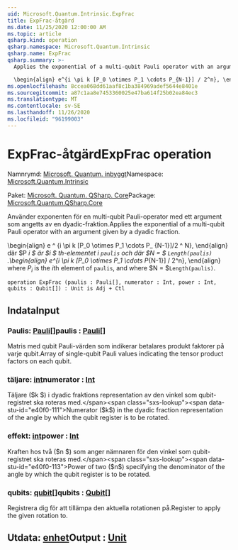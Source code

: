 ```yaml
---
uid: Microsoft.Quantum.Intrinsic.ExpFrac
title: ExpFrac-åtgärd
ms.date: 11/25/2020 12:00:00 AM
ms.topic: article
qsharp.kind: operation
qsharp.namespace: Microsoft.Quantum.Intrinsic
qsharp.name: ExpFrac
qsharp.summary: >-
  Applies the exponential of a multi-qubit Pauli operator with an argument given by a dyadic fraction.

  \begin{align} e^{i \pi k [P_0 \otimes P_1 \cdots P_{N-1}] / 2^n}, \end{align} where $P_i$ is the $i$th element of `paulis`, and where $N = $`Length(paulis)`.
ms.openlocfilehash: 8ccea068dd61aaf8c1ba384969adef5644e8401e
ms.sourcegitcommit: a87c1aa8e7453360025e47ba614f25b02ea84ec3
ms.translationtype: MT
ms.contentlocale: sv-SE
ms.lasthandoff: 11/26/2020
ms.locfileid: "96199003"
---
```

# <a name="expfrac-operation"></a><span data-ttu-id="e40f0-102">ExpFrac-åtgärd</span><span class="sxs-lookup"><span data-stu-id="e40f0-102">ExpFrac operation</span></span>

<span data-ttu-id="e40f0-103">Namnrymd: [Microsoft. Quantum. inbyggt](xref:Microsoft.Quantum.Intrinsic)</span><span class="sxs-lookup"><span data-stu-id="e40f0-103">Namespace: [Microsoft.Quantum.Intrinsic](xref:Microsoft.Quantum.Intrinsic)</span></span>

<span data-ttu-id="e40f0-104">Paket: [Microsoft. Quantum. QSharp. Core](https://nuget.org/packages/Microsoft.Quantum.QSharp.Core)</span><span class="sxs-lookup"><span data-stu-id="e40f0-104">Package: [Microsoft.Quantum.QSharp.Core](https://nuget.org/packages/Microsoft.Quantum.QSharp.Core)</span></span>


<span data-ttu-id="e40f0-105">Använder exponenten för en multi-qubit Pauli-operator med ett argument som angetts av en dyadic-fraktion.</span><span class="sxs-lookup"><span data-stu-id="e40f0-105">Applies the exponential of a multi-qubit Pauli operator with an argument given by a dyadic fraction.</span></span>

<span data-ttu-id="e40f0-106">\begin{align} e ^ {i \pi k [P_0 \otimes P_1 \cdots P_ {N-1}]/2 ^ N}, \end{align} där $P _i $ är $i $ th-elementet i `paulis` och där $N = $ `Length(paulis)` .</span><span class="sxs-lookup"><span data-stu-id="e40f0-106">\begin{align} e^{i \pi k [P_0 \otimes P_1 \cdots P_{N-1}] / 2^n}, \end{align} where $P_i$ is the $i$th element of `paulis`, and where $N = $`Length(paulis)`.</span></span>

```qsharp
operation ExpFrac (paulis : Pauli[], numerator : Int, power : Int, qubits : Qubit[]) : Unit is Adj + Ctl
```


## <a name="input"></a><span data-ttu-id="e40f0-107">Indata</span><span class="sxs-lookup"><span data-stu-id="e40f0-107">Input</span></span>

### <a name="paulis--pauli"></a><span data-ttu-id="e40f0-108">Paulis: [Pauli](xref:microsoft.quantum.lang-ref.pauli)[]</span><span class="sxs-lookup"><span data-stu-id="e40f0-108">paulis : [Pauli](xref:microsoft.quantum.lang-ref.pauli)[]</span></span>

<span data-ttu-id="e40f0-109">Matris med qubit Pauli-värden som indikerar betalares produkt faktorer på varje qubit.</span><span class="sxs-lookup"><span data-stu-id="e40f0-109">Array of single-qubit Pauli values indicating the tensor product factors on each qubit.</span></span>


### <a name="numerator--int"></a><span data-ttu-id="e40f0-110">täljare: [int](xref:microsoft.quantum.lang-ref.int)</span><span class="sxs-lookup"><span data-stu-id="e40f0-110">numerator : [Int](xref:microsoft.quantum.lang-ref.int)</span></span>

<span data-ttu-id="e40f0-111">Täljare ($k $) i dyadic fraktions representation av den vinkel som qubit-registret ska roteras med.</span><span class="sxs-lookup"><span data-stu-id="e40f0-111">Numerator ($k$) in the dyadic fraction representation of the angle by which the qubit register is to be rotated.</span></span>


### <a name="power--int"></a><span data-ttu-id="e40f0-112">effekt: [int](xref:microsoft.quantum.lang-ref.int)</span><span class="sxs-lookup"><span data-stu-id="e40f0-112">power : [Int](xref:microsoft.quantum.lang-ref.int)</span></span>

<span data-ttu-id="e40f0-113">Kraften hos två ($n $) som anger nämnaren för den vinkel som qubit-registret ska roteras med.</span><span class="sxs-lookup"><span data-stu-id="e40f0-113">Power of two ($n$) specifying the denominator of the angle by which the qubit register is to be rotated.</span></span>


### <a name="qubits--qubit"></a><span data-ttu-id="e40f0-114">qubits: [qubit](xref:microsoft.quantum.lang-ref.qubit)[]</span><span class="sxs-lookup"><span data-stu-id="e40f0-114">qubits : [Qubit](xref:microsoft.quantum.lang-ref.qubit)[]</span></span>

<span data-ttu-id="e40f0-115">Registrera dig för att tillämpa den aktuella rotationen på.</span><span class="sxs-lookup"><span data-stu-id="e40f0-115">Register to apply the given rotation to.</span></span>



## <a name="output--unit"></a><span data-ttu-id="e40f0-116">Utdata: [enhet](xref:microsoft.quantum.lang-ref.unit)</span><span class="sxs-lookup"><span data-stu-id="e40f0-116">Output : [Unit](xref:microsoft.quantum.lang-ref.unit)</span></span>

